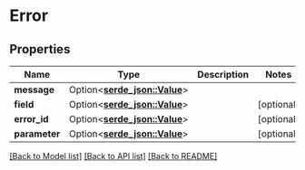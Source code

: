 # Error

## Properties

Name | Type | Description | Notes
------------ | ------------- | ------------- | -------------
**message** | Option<[**serde_json::Value**](.md)> |  | 
**field** | Option<[**serde_json::Value**](.md)> |  | [optional]
**error_id** | Option<[**serde_json::Value**](.md)> |  | [optional]
**parameter** | Option<[**serde_json::Value**](.md)> |  | [optional]

[[Back to Model list]](../README.md#documentation-for-models) [[Back to API list]](../README.md#documentation-for-api-endpoints) [[Back to README]](../README.md)


